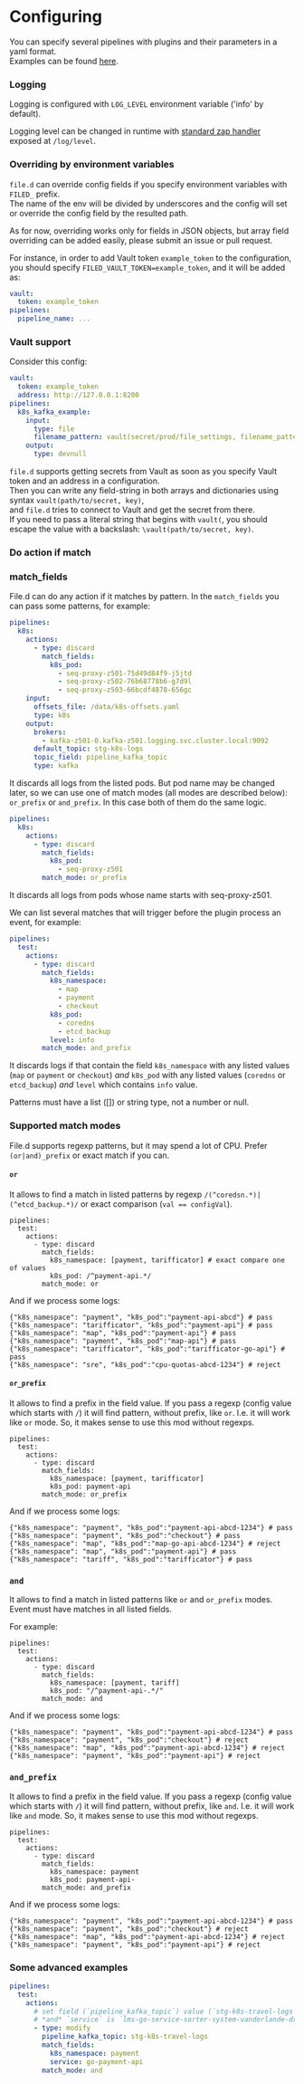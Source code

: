 # Configuring

You can specify several pipelines with plugins and their parameters in a yaml format.  
Examples can be found [here](./examples.md).

### Logging

Logging is configured with `LOG_LEVEL` environment variable ('info' by default).

Logging level can be changed in runtime with
[standard zap handler](https://github.com/uber-go/zap/blob/v1.23.0/http_handler.go#L33-L70)
exposed at `/log/level`.

### Overriding by environment variables

`file.d` can override config fields if you specify environment variables with `FILED_` prefix.  
The name of the env will be divided by underscores and the config will set or override the config field by the resulted
path.

As for now, overriding works only for fields in JSON objects, but array field overriding can be added easily, please
submit an issue or pull request.

For instance, in order to add Vault token `example_token` to the configuration, you should
specify `FILED_VAULT_TOKEN=example_token`, and it will be added as:

```yaml
vault:
  token: example_token
pipelines:
  pipeline_name: ...
```

### Vault support

Consider this config:

```yaml
vault:
  token: example_token
  address: http://127.0.0.1:8200
pipelines:
  k8s_kafka_example:
    input:
      type: file
      filename_pattern: vault(secret/prod/file_settings, filename_pattern)
    output:
      type: devnull
```

`file.d` supports getting secrets from Vault as soon as you specify Vault token and an address in a configuration.  
Then you can write any field-string in both arrays and dictionaries using syntax `vault(path/to/secret, key)`,  
and `file.d` tries to connect to Vault and get the secret from there.  
If you need to pass a literal string that begins with `vault(`, you should escape the value with a
backslash: `\vault(path/to/secret, key)`.

### Do action if match

### match_fields

File.d can do any action if it matches by pattern.
In the `match_fields` you can pass some patterns, for example:

```yaml
pipelines:
  k8s:
    actions:
      - type: discard
        match_fields:
          k8s_pod:
            - seq-proxy-z501-75d49d84f9-j5jtd
            - seq-proxy-z502-76b68778b6-g7d9l
            - seq-proxy-z503-66bcdf4878-656gc
    input:
      offsets_file: /data/k8s-offsets.yaml
      type: k8s
    output:
      brokers:
        - kafka-z501-0.kafka-z501.logging.svc.cluster.local:9092
      default_topic: stg-k8s-logs
      topic_field: pipeline_kafka_topic
      type: kafka
```

It discards all logs from the listed pods.
But pod name may be changed later, so we can use one of match modes (all modes are described below): `or_prefix`
or `and_prefix`.
In this case both of them do the same logic.

```yaml
pipelines:
  k8s:
    actions:
      - type: discard
        match_fields:
          k8s_pod:
            - seq-proxy-z501
        match_mode: or_prefix
```

It discards all logs from pods whose name starts with seq-proxy-z501.

We can list several matches that will trigger before the plugin process an event, for example:

```yaml
pipelines:
  test:
    actions:
      - type: discard
        match_fields:
          k8s_namespace:
            - map
            - payment
            - checkout
          k8s_pod:
            - coredns
            - etcd_backup
          level: info
        match_mode: and_prefix
```

It discards logs if that contain the field `k8s_namespace` with any listed values (`map` or `payment` or `checkout`)
*and* `k8s_pod` with any listed values (`coredns` or `etcd_backup`) *and* `level` which contains `info` value.

Patterns must have a list ([]) or string type, not a number or null.

### Supported match modes

File.d supports regexp patterns, but it may spend a lot of CPU. Prefer `(or|and)_prefix` or exact match if you
can.

#### `or`

It allows to find a match in listed patterns by regexp `/(^coredsn.*)|(^etcd_backup.*)/` or exact
comparison (`val == configVal`).

```
pipelines:
  test:
    actions:
      - type: discard
        match_fields:
          k8s_namespace: [payment, tarifficator] # exact compare one of values
          k8s_pod: /^payment-api.*/
        match_mode: or
```

And if we process some logs:

```
{"k8s_namespace": "payment", "k8s_pod":"payment-api-abcd"} # pass
{"k8s_namespace": "tarifficator", "k8s_pod":"payment-api"} # pass
{"k8s_namespace": "map", "k8s_pod":"payment-api"} # pass
{"k8s_namespace": "payment", "k8s_pod":"map-api"} # pass
{"k8s_namespace": "tarifficator", "k8s_pod":"tarifficator-go-api"} # pass
{"k8s_namespace": "sre", "k8s_pod":"cpu-quotas-abcd-1234"} # reject
```

#### `or_prefix`

It allows to find a prefix in the field value.
If you pass a regexp (config value which starts with `/`) it will find pattern, without prefix, like `or`.
I.e. it will work like `or` mode. So, it makes sense to use this mod without regexps.

```
pipelines:
  test:
    actions:
      - type: discard
        match_fields:
          k8s_namespace: [payment, tarifficator]
          k8s_pod: payment-api
        match_mode: or_prefix
```

And if we process some logs:

```
{"k8s_namespace": "payment", "k8s_pod":"payment-api-abcd-1234"} # pass
{"k8s_namespace": "payment", "k8s_pod":"checkout"} # pass
{"k8s_namespace": "map", "k8s_pod":"map-go-api-abcd-1234"} # reject
{"k8s_namespace": "map", "k8s_pod":"payment-api"} # pass
{"k8s_namespace": "tariff", "k8s_pod":"tarifficator"} # pass
```

### `and`

It allows to find a match in listed patterns like `or` and `or_prefix` modes. 
Event must have matches in all listed fields.

For example:

```
pipelines:
  test:
    actions:
      - type: discard
        match_fields:
          k8s_namespace: [payment, tariff]
          k8s_pod: "/^payment-api-.*/"
        match_mode: and
```

And if we process some logs:

```
{"k8s_namespace": "payment", "k8s_pod":"payment-api-abcd-1234"} # pass
{"k8s_namespace": "payment", "k8s_pod":"checkout"} # reject
{"k8s_namespace": "map", "k8s_pod":"payment-api-abcd-1234"} # reject
{"k8s_namespace": "payment", "k8s_pod":"payment-api"} # reject
```

### `and_prefix`

It allows to find a prefix in the field value.
If you pass a regexp (config value which starts with `/`) it will find pattern, without prefix, like `and`.
I.e. it will work like `and` mode. So, it makes sense to use this mod without regexps.

```
pipelines:
  test:
    actions:
      - type: discard
        match_fields:
          k8s_namespace: payment
          k8s_pod: payment-api-
        match_mode: and_prefix
```

And if we process some logs:

```
{"k8s_namespace": "payment", "k8s_pod":"payment-api-abcd-1234"} # pass
{"k8s_namespace": "payment", "k8s_pod":"checkout"} # reject
{"k8s_namespace": "map", "k8s_pod":"payment-api-abcd-1234"} # reject
{"k8s_namespace": "payment", "k8s_pod":"payment-api"} # reject
```

### Some advanced examples

```yaml
pipelines:
  test:
    actions:
      # set field (`pipeline_kafka_topic`) value (`stg-k8s-travel-logs`) if k8s_namespace is `payment` 
      # *and* `service` is `lms-go-service-sorter-system-vanderlande-driver`
      - type: modify
        pipeline_kafka_topic: stg-k8s-travel-logs
        match_fields:
          k8s_namespace: payment
          service: go-payment-api
        match_mode: and
```
